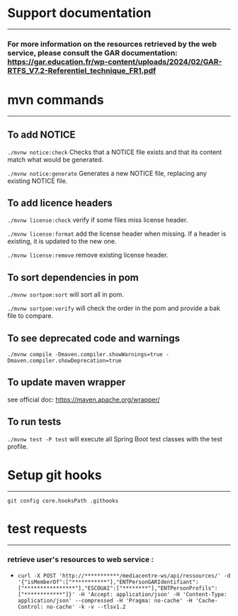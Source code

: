 # Support documentation

----

### For more information on the resources retrieved by the web service, please consult the GAR documentation: https://gar.education.fr/wp-content/uploads/2024/02/GAR-RTFS_V7.2-Referentiel_technique_FR1.pdf

# mvn commands

----

## To add NOTICE

`./mvnw notice:check` Checks that a NOTICE file exists and that its content match what would be generated.

`./mvnw notice:generate` Generates a new NOTICE file, replacing any existing NOTICE file.

## To add licence headers

`./mvnw license:check` verify if some files miss license header.

`./mvnw license:format` add the license header when missing. If a header is existing, it is updated to the new one.

`./mvnw license:remove` remove existing license header.

## To sort dependencies in pom

`./mvnw sortpom:sort` will sort all in pom.

`./mvnw sortpom:verify` will check the order in the pom and provide a bak file to compare.

## To see deprecated code and warnings

`./mvnw compile -Dmaven.compiler.showWarnings=true -Dmaven.compiler.showDeprecation=true`

## To update maven wrapper

see official doc: https://maven.apache.org/wrapper/

## To run tests 

`./mvnw test -P test` will execute all Spring Boot test classes with the test profile.


# Setup git hooks

----

`git config core.hooksPath .githooks`

# test requests

----

### retrieve user's resources to web service :
- ```curl -X POST 'http://***********/mediacentre-ws/api/ressources/' -d '{"isMemberOf":["***********"],"ENTPersonGARIdentifiant":["****************"],"ESCOUAI":["********"],"ENTPersonProfils":["************"]}' -H 'Accept: application/json' -H 'Content-Type: application/json' --compressed -H 'Pragma: no-cache' -H 'Cache-Control: no-cache' -k -v --tlsv1.2```